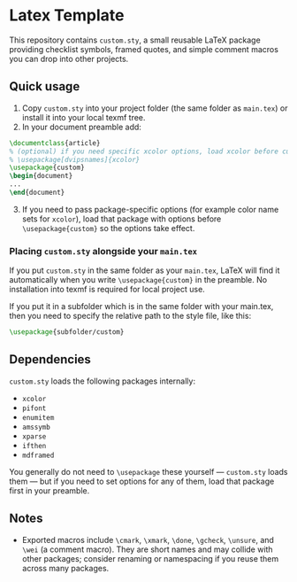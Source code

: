 # Latex Template

This repository contains `custom.sty`, a small reusable LaTeX package providing checklist symbols, framed quotes, and simple comment macros you can drop into other projects.

## Quick usage

1. Copy `custom.sty` into your project folder (the same folder as `main.tex`) or install it into your local texmf tree.
2. In your document preamble add:

```latex
\documentclass{article}
% (optional) if you need specific xcolor options, load xcolor before custom:
% \usepackage[dvipsnames]{xcolor}
\usepackage{custom}
\begin{document}
...
\end{document}
```

3. If you need to pass package-specific options (for example color name sets for `xcolor`), load that package with options before `\usepackage{custom}` so the options take effect.

### Placing `custom.sty` alongside your `main.tex`

If you put `custom.sty` in the same folder as your `main.tex`, LaTeX will find it automatically when you write `\usepackage{custom}` in the preamble. No installation into texmf is required for local project use.

If you put it in a subfolder which is in the same folder with your main.tex, then you need to specify the relative path to the style file, like this:

```latex
\usepackage{subfolder/custom}
```

## Dependencies

`custom.sty` loads the following packages internally:

- `xcolor`
- `pifont`
- `enumitem`
- `amssymb`
- `xparse`
- `ifthen`
- `mdframed`

You generally do not need to `\usepackage` these yourself — `custom.sty` loads them — but if you need to set options for any of them, load that package first in your preamble.

## Notes

- Exported macros include `\cmark`, `\xmark`, `\done`, `\gcheck`, `\unsure`, and `\wei` (a comment macro). They are short names and may collide with other packages; consider renaming or namespacing if you reuse them across many packages.
